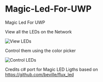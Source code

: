 # Magic-Led-For-UWP
Magic Led For UWP

View all the LEDs on the Network

![View LEDs](https://raw.githubusercontent.com/vivek306/Magic-Led-For-UWP/master/Images/1.png)

Control them using the color picker

![Control LEDs](https://raw.githubusercontent.com/vivek306/Magic-Led-For-UWP/master/Images/2.png)

Credits
c# port for Magic LED Ligths based on https://github.com/beville/flux_led

